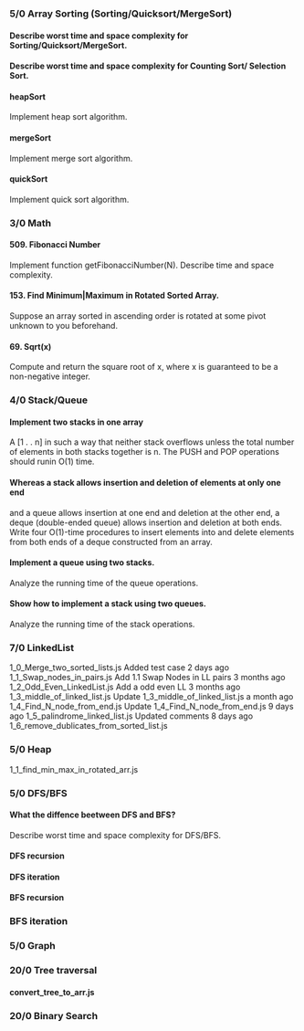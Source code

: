 
### 5/0 Array Sorting (Sorting/Quicksort/MergeSort)

#### Describe worst time and space complexity for Sorting/Quicksort/MergeSort.

#### Describe worst time and space complexity for Counting Sort/ Selection Sort.

#### heapSort
Implement heap sort algorithm.

#### mergeSort
Implement merge sort algorithm.

#### quickSort
Implement quick sort algorithm.

### 3/0 Math

#### 509. Fibonacci Number
Implement function getFibonacciNumber(N). Describe time and space complexity.

####  153. Find Minimum|Maximum in Rotated Sorted Array.
Suppose an array sorted in ascending order is rotated at some pivot unknown to you beforehand.

#### 69. Sqrt(x) 
Compute and return the square root of x, where x is guaranteed to be a non-negative integer.

### 4/0 Stack/Queue

#### Implement two stacks in one array
A [1 . . n] in such a way that neither stack overflows unless
the total number of elements in both stacks together is n. The PUSH and POP operations should runin O(1) time.

#### Whereas a stack allows insertion and deletion of elements at only one end
and a queue allows insertion at one end and deletion at the other end, a deque (double-ended queue) allows insertion and deletion at both ends. Write four O(1)-time procedures to insert elements into and delete elements from both ends of a deque constructed from an array.

#### Implement a queue using two stacks.
Analyze the running time of the queue operations.

#### Show how to implement a stack using two queues.
Analyze the running time of the stack operations.

### 7/0 LinkedList
1_0_Merge_two_sorted_lists.js Added test case 2 days ago
1_1_Swap_nodes_in_pairs.js  Add 1.1 Swap Nodes in LL pairs  3 months ago
1_2_Odd_Even_LinkedList.js  Add a odd even LL 3 months ago
1_3_middle_of_linked_list.js  Update 1_3_middle_of_linked_list.js a month ago
1_4_Find_N_node_from_end.js Update 1_4_Find_N_node_from_end.js  9 days ago
1_5_palindrome_linked_list.js Updated comments  8 days ago
1_6_remove_dublicates_from_sorted_list.js

### 5/0 Heap
1_1_find_min_max_in_rotated_arr.js

### 5/0 DFS/BFS

#### What the diffence beetween DFS and BFS?
Describe worst time and space complexity for DFS/BFS.

#### DFS recursion

#### DFS iteration

#### BFS recursion

### BFS iteration

### 5/0 Graph

### 20/0 Tree traversal

#### convert_tree_to_arr.js

### 20/0 Binary Search
